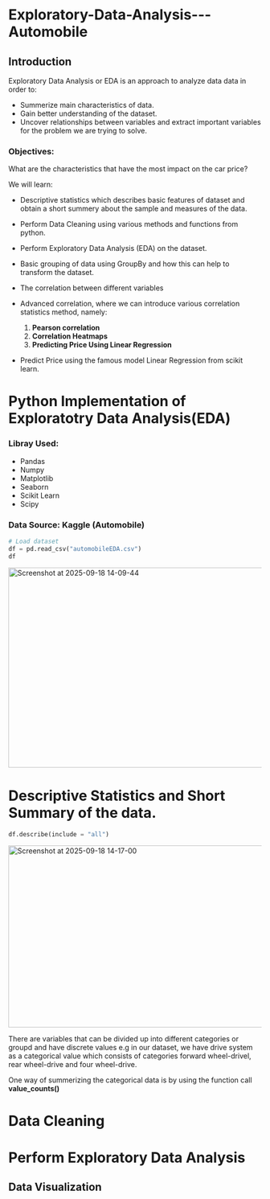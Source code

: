 # Exploratory-Data-Analysis---Automobile
## Introduction
Exploratory Data Analysis or EDA is an approach to analyze data data in order to:

- Summerize main characteristics of data.
- Gain better understanding of the dataset.
- Uncover relationships between variables and extract important variables for the problem we are trying to solve.
### Objectives:
  What are the characteristics that have the most impact on the car price?

 We will learn:
 - Descriptive statistics which describes basic features of dataset and obtain a short summery about the sample and measures of the data.
 - Perform Data Cleaning using various methods and functions from python.
 - Perform Exploratory Data Analysis (EDA) on the dataset.
 - Basic grouping of data using GroupBy and how this can help to transform the dataset.
 - The correlation between different variables
 - Advanced correlation, where we can introduce various correlation statistics method, namely:

   1. **Pearson correlation**
   2. **Correlation Heatmaps**
   3. **Predicting Price Using Linear Regression**
  - Predict Price using the famous model Linear Regression from scikit learn.

# Python Implementation of Exploratotry Data Analysis(EDA)
### Libray Used:
- Pandas
- Numpy
- Matplotlib
- Seaborn
- Scikit Learn
- Scipy

### Data Source: Kaggle (Automobile)

```Python
# Load dataset
df = pd.read_csv("automobileEDA.csv")
df
```
<img width="1000" height="398" alt="Screenshot at 2025-09-18 14-09-44" src="https://github.com/user-attachments/assets/8f71b691-ec2e-4a01-b74e-dcb9a7855081" />

# Descriptive Statistics and Short Summary of the data. 
```Python
df.describe(include = "all")
```
<img width="999" height="362" alt="Screenshot at 2025-09-18 14-17-00" src="https://github.com/user-attachments/assets/1578e80d-5fc2-49cd-926d-cf58ac4a5544" />

There are variables that can be divided up into different categories or groupd and have discrete values e.g in our dataset, we have drive system as a categorical value which consists of categories forward wheel-drivel, rear wheel-drive and four wheel-drive.

One way of summerizing the categorical data is by using the function call **value_counts()**



# Data Cleaning



# Perform Exploratory Data Analysis



  
## Data Visualization  
